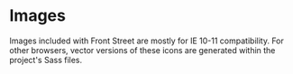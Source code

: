 # Images

Images included with Front Street are mostly for IE 10-11 compatibility. For other browsers, vector versions of these icons are generated within the project's Sass files.
